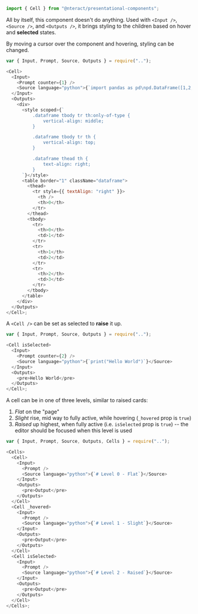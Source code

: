 ```jsx static
import { Cell } from "@nteract/presentational-components";
```

All by itself, this component doesn't do anything. Used with `<Input />`, `<Source />`, and `<Outputs />`, it brings styling to the children
based on hover and **selected** states.

By moving a cursor over the component and hovering, styling can be changed.

```js
var { Input, Prompt, Source, Outputs } = require("..");

<Cell>
  <Input>
    <Prompt counter={1} />
    <Source language="python">{`import pandas as pd\npd.DataFrame([1,2,3])\n\n# Alternate between hovering the cursor over this cell and outside of the cell`}</Source>
  </Input>
  <Outputs>
    <div>
      <style scoped>{`
          .dataframe tbody tr th:only-of-type {
              vertical-align: middle;
          }

          .dataframe tbody tr th {
              vertical-align: top;
          }

          .dataframe thead th {
              text-align: right;
          }
      `}</style>
      <table border="1" className="dataframe">
        <thead>
          <tr style={{ textAlign: "right" }}>
            <th />
            <th>0</th>
          </tr>
        </thead>
        <tbody>
          <tr>
            <th>0</th>
            <td>1</td>
          </tr>
          <tr>
            <th>1</th>
            <td>2</td>
          </tr>
          <tr>
            <th>2</th>
            <td>3</td>
          </tr>
        </tbody>
      </table>
    </div>
  </Outputs>
</Cell>;
```

A `<Cell />` can be set as selected to **raise** it up.

```js
var { Input, Prompt, Source, Outputs } = require("..");

<Cell isSelected>
  <Input>
    <Prompt counter={2} />
    <Source language="python">{`print("Hello World")`}</Source>
  </Input>
  <Outputs>
    <pre>Hello World</pre>
  </Outputs>
</Cell>;
```

A cell can be in one of three levels, similar to raised cards:

1.  _Flat_ on the "page"
2.  _Slight_ rise, mid way to fully active, while hovering (`_hovered` prop is `true`)
3.  _Raised_ up highest, when fully active (i.e. `isSelected` prop is `true`) --
    the editor should be focused when this level is used

```js
var { Input, Prompt, Source, Outputs, Cells } = require("..");

<Cells>
  <Cell>
    <Input>
      <Prompt />
      <Source language="python">{`# Level 0 - Flat`}</Source>
    </Input>
    <Outputs>
      <pre>Output</pre>
    </Outputs>
  </Cell>
  <Cell _hovered>
    <Input>
      <Prompt />
      <Source language="python">{`# Level 1 - Slight`}</Source>
    </Input>
    <Outputs>
      <pre>Output</pre>
    </Outputs>
  </Cell>
  <Cell isSelected>
    <Input>
      <Prompt />
      <Source language="python">{`# Level 2 - Raised`}</Source>
    </Input>
    <Outputs>
      <pre>Output</pre>
    </Outputs>
  </Cell>
</Cells>;
```
